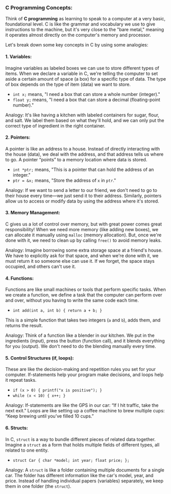 ### **C Programming Concepts:**

Think of **C programming** as learning to speak to a computer at a very basic, foundational level. C is like the grammar and vocabulary we use to give instructions to the machine, but it's very close to the "bare metal," meaning it operates almost directly on the computer's memory and processor.

Let's break down some key concepts in C by using some analogies:

#### 1. **Variables:**

Imagine variables as labeled boxes we can use to store different types of items. When we declare a variable in C, we're telling the computer to set aside a certain amount of space (a box) for a specific type of data. The type of box depends on the type of item (data) we want to store.

- `int x;` means, "I need a box that can store a whole number (integer)."
- `float y;` means, "I need a box that can store a decimal (floating-point number)."

Analogy: It's like having a kitchen with labeled containers for sugar, flour, and salt. We label them based on what they'll hold, and we can only put the correct type of ingredient in the right container.

#### 2. **Pointers:**

A pointer is like an address to a house. Instead of directly interacting with the house (data), we deal with the address, and that address tells us where to go. A pointer “points” to a memory location where data is stored.

- `int *ptr;` means, "This is a pointer that can hold the address of an integer."
- `ptr = &x;` means, "Store the address of `x` in `ptr`."

Analogy: If we want to send a letter to our friend, we don't need to go to their house every time—we just send it to their address. Similarly, pointers allow us to access or modify data by using the address where it's stored.

#### 3. **Memory Management:**

C gives us a lot of control over memory, but with great power comes great responsibility! When we need more memory (like adding new boxes), we can allocate it manually using `malloc` (memory allocation). But, once we're done with it, we need to clean up by calling `free()` to avoid memory leaks.

Analogy: Imagine borrowing some extra storage space at a friend's house. We have to explicitly ask for that space, and when we're done with it, we must return it so someone else can use it. If we forget, the space stays occupied, and others can't use it.

#### 4. **Functions:**

Functions are like small machines or tools that perform specific tasks. When we create a function, we define a task that the computer can perform over and over, without you having to write the same code each time.

- `int add(int a, int b) { return a + b; }`

This is a simple function that takes two integers (`a` and `b`), adds them, and returns the result.

Analogy: Think of a function like a blender in our kitchen. We put in the ingredients (input), press the button (function call), and it blends everything for you (output). We don't need to do the blending manually every time.

#### 5. **Control Structures (if, loops):**

These are like the decision-making and repetition rules you set for your computer. If-statements help your program make decisions, and loops help it repeat tasks.

- `if (x > 0) { printf("x is positive"); }`
- `while (x < 10) { x++; }`

Analogy: If-statements are like the GPS in our car: “If I hit traffic, take the next exit." Loops are like setting up a coffee machine to brew multiple cups: “Keep brewing until you’ve filled 10 cups.”

#### 6. **Structs:**

In C, `struct` is a way to bundle different pieces of related data together. Imagine a `struct` as a form that holds multiple fields of different types, all related to one entity.

- `struct Car { char *model; int year; float price; };`

Analogy: A `struct` is like a folder containing multiple documents for a single car. The folder has different information like the car's model, year, and price. Instead of handling individual papers (variables) separately, we keep them in one folder (the `struct`).